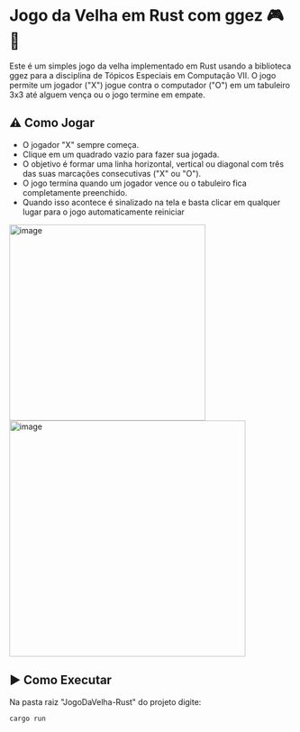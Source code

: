 # Jogo da Velha em Rust com ggez  :video_game::older_woman:
Este é um simples jogo da velha implementado em Rust usando a biblioteca ggez para a disciplina de Tópicos Especiais em Computação VII. O jogo permite um jogador ("X") jogue contra o computador ("O") em um tabuleiro 3x3 até alguem vença ou o jogo termine em empate.

## :warning: Como Jogar 
- O jogador "X" sempre começa.
- Clique em um quadrado vazio para fazer sua jogada.
- O objetivo é formar uma linha horizontal, vertical ou diagonal com três das suas marcações consecutivas ("X" ou "O").
- O jogo termina quando um jogador vence ou o tabuleiro fica completamente preenchido.
- Quando isso acontece é sinalizado na tela e basta clicar em qualquer lugar para o jogo automaticamente reiniciar 

<img width="348" alt="image" src="https://github.com/Caroline-Camargo/JogoDaVelha-RUST/assets/88254161/7cff3722-e0c4-4873-9d8d-983468371c31"> <img width="419" alt="image" src="https://github.com/Caroline-Camargo/JogoDaVelha-RUST/assets/88254161/f600db1d-9e36-4cb9-8db7-2d11b930d624">



## :arrow_forward: Como Executar 
Na pasta raiz "JogoDaVelha-Rust" do projeto digite:
   ```sh
   cargo run
